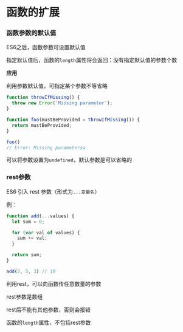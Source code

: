# 函数的扩展

### 函数参数的默认值

ES6之后，函数参数可设置默认值

指定默认值后，函数的`length`属性将会返回：没有指定默认值的参数个数

**应用**

利用参数默认值，可指定某个参数不等省略

```jsx
function throwIfMissing() {
  throw new Error('Missing parameter');
}

function foo(mustBeProvided = throwIfMissing()) {
  return mustBeProvided;
}

foo()
// Error: Missing parametersw
```

可以将参数设置为`undefined`，默认参数是可以省略的

### rest参数

ES6 引入 rest 参数（形式为`...变量名`）

例：

```jsx
function add(...values) {
  let sum = 0;

  for (var val of values) {
    sum += val;
  }

  return sum;
}

add(2, 5, 3) // 10
```

利用rest，可以向函数传任意数量的参数

rest参数是数组

rest后不能有其他参数，否则会报错

函数的`length`属性，不包括rest参数